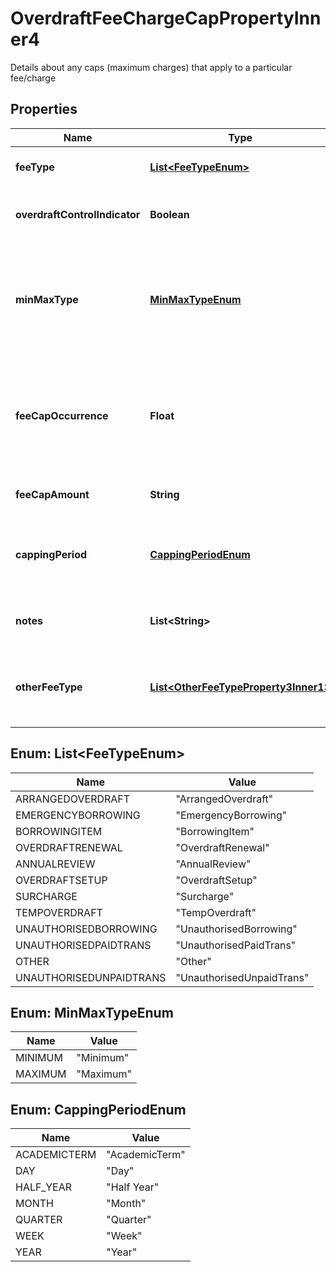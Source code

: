 

# OverdraftFeeChargeCapPropertyInner4

Details about any caps (maximum charges) that apply to a particular fee/charge

## Properties

| Name | Type | Description | Notes |
|------------ | ------------- | ------------- | -------------|
|**feeType** | [**List&lt;FeeTypeEnum&gt;**](#List&lt;FeeTypeEnum&gt;) | Fee/charge type which is being capped |  |
|**overdraftControlIndicator** | **Boolean** | Specifies for the overdraft control feature/benefit |  [optional] |
|**minMaxType** | [**MinMaxTypeEnum**](#MinMaxTypeEnum) | Indicates that this is the minimum/ maximum fee/charge that can be applied by the financial institution |  |
|**feeCapOccurrence** | **Float** | fee/charges are captured dependent on the number of occurrences rather than capped at a particular amount |  [optional] |
|**feeCapAmount** | **String** | Cap amount charged for a fee/charge |  [optional] |
|**cappingPeriod** | [**CappingPeriodEnum**](#CappingPeriodEnum) | Period e.g. day, week, month etc. for which the fee/charge is capped |  [optional] |
|**notes** | **List&lt;String&gt;** | Notes related to Overdraft fee charge cap |  [optional] |
|**otherFeeType** | [**List&lt;OtherFeeTypeProperty3Inner1&gt;**](OtherFeeTypeProperty3Inner1.md) | Other fee type code which is not available in the standard code set |  [optional] |



## Enum: List&lt;FeeTypeEnum&gt;

| Name | Value |
|---- | -----|
| ARRANGEDOVERDRAFT | &quot;ArrangedOverdraft&quot; |
| EMERGENCYBORROWING | &quot;EmergencyBorrowing&quot; |
| BORROWINGITEM | &quot;BorrowingItem&quot; |
| OVERDRAFTRENEWAL | &quot;OverdraftRenewal&quot; |
| ANNUALREVIEW | &quot;AnnualReview&quot; |
| OVERDRAFTSETUP | &quot;OverdraftSetup&quot; |
| SURCHARGE | &quot;Surcharge&quot; |
| TEMPOVERDRAFT | &quot;TempOverdraft&quot; |
| UNAUTHORISEDBORROWING | &quot;UnauthorisedBorrowing&quot; |
| UNAUTHORISEDPAIDTRANS | &quot;UnauthorisedPaidTrans&quot; |
| OTHER | &quot;Other&quot; |
| UNAUTHORISEDUNPAIDTRANS | &quot;UnauthorisedUnpaidTrans&quot; |



## Enum: MinMaxTypeEnum

| Name | Value |
|---- | -----|
| MINIMUM | &quot;Minimum&quot; |
| MAXIMUM | &quot;Maximum&quot; |



## Enum: CappingPeriodEnum

| Name | Value |
|---- | -----|
| ACADEMICTERM | &quot;AcademicTerm&quot; |
| DAY | &quot;Day&quot; |
| HALF_YEAR | &quot;Half Year&quot; |
| MONTH | &quot;Month&quot; |
| QUARTER | &quot;Quarter&quot; |
| WEEK | &quot;Week&quot; |
| YEAR | &quot;Year&quot; |



